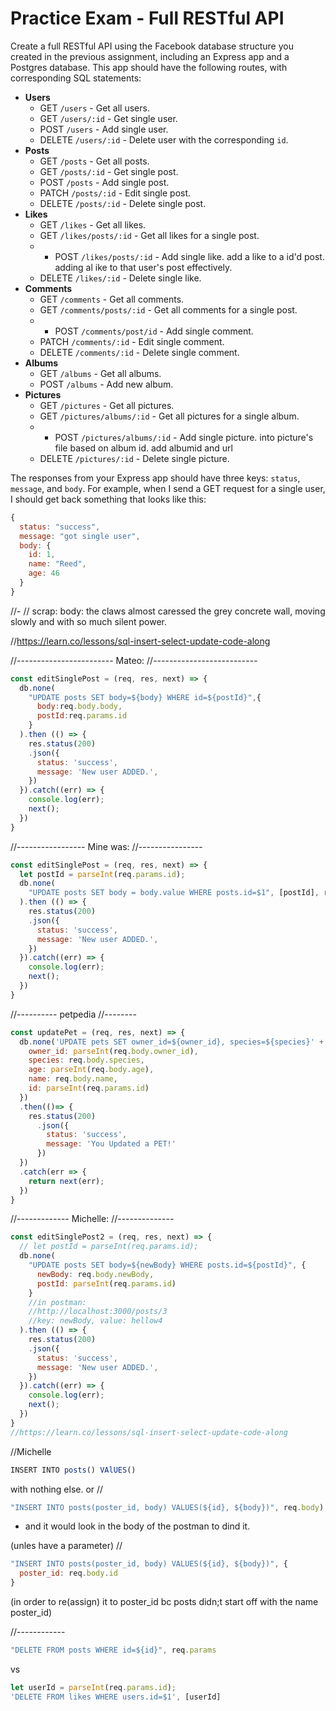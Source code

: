 # Practice Exam - Full RESTful API

Create a full RESTful API using the Facebook database structure you created in the previous assignment, including an Express app and a Postgres database. This app should have the following routes, with corresponding SQL statements:

- **Users**
  - GET `/users` - Get all users.
  - GET `/users/:id` - Get single user.
  - POST `/users` - Add single user.
  - DELETE `/users/:id` - Delete user with the corresponding `id`.
- **Posts**
  - GET `/posts` - Get all posts.
  - GET `/posts/:id` - Get single post.
  - POST `/posts` - Add single post.
  - PATCH `/posts/:id` - Edit single post.
  - DELETE `/posts/:id` - Delete single post.
- **Likes**
  - GET `/likes` - Get all likes.
  - GET `/likes/posts/:id` - Get all likes for a single post.
  * - POST `/likes/posts/:id` - Add single like. add a like to a id'd post. adding al ike to that user's post effectively.
  - DELETE `/likes/:id` - Delete single like.
- **Comments**
  - GET `/comments` - Get all comments.
  - GET `/comments/posts/:id` - Get all comments for a single post.
  * - POST `/comments/post/id` - Add single comment.
  - PATCH `/comments/:id` - Edit single comment.
  - DELETE `/comments/:id` - Delete single comment.
- **Albums**
  - GET `/albums` - Get all albums.
  - POST `/albums` - Add new album.
- **Pictures**
  - GET `/pictures` - Get all pictures.
  - GET `/pictures/albums/:id` - Get all pictures for a single album.
  * - POST `/pictures/albums/:id` - Add single picture. into picture's file based on album id. add albumid and url
  - DELETE `/pictures/:id` - Delete single picture.

The responses from your Express app should have three keys: `status`, `message`, and `body`. For example, when I send a GET request for a single user, I should get back something that looks like this:

```js
{
  status: "success",
  message: "got single user",
  body: {
    id: 1,
    name: "Reed",
    age: 46
  }
}
```

//-
// scrap:
body: the claws  almost caressed the grey concrete wall, moving slowly and with so much silent power.

//https://learn.co/lessons/sql-insert-select-update-code-along

//------------------------
Mateo:
//--------------------------
```js
const editSinglePost = (req, res, next) => {
  db.none(
    "UPDATE posts SET body=${body} WHERE id=${postId}",{
      body:req.body.body,
      postId:req.params.id
    }
  ).then (() => {
    res.status(200)
    .json({
      status: 'success',
      message: 'New user ADDED.',
    })
  }).catch((err) => {
    console.log(err);
    next();
  })
}
```
//-----------------
Mine was:
//----------------
```js
const editSinglePost = (req, res, next) => {
  let postId = parseInt(req.params.id);
  db.none(
    "UPDATE posts SET body = body.value WHERE posts.id=$1", [postId], req.body
  ).then (() => {
    res.status(200)
    .json({
      status: 'success',
      message: 'New user ADDED.',
    })
  }).catch((err) => {
    console.log(err);
    next();
  })
}
```

//----------
petpedia
//--------
```js
const updatePet = (req, res, next) => {
  db.none('UPDATE pets SET owner_id=${owner_id}, species=${species}' + ', age=${age}, name=${name} WHERE id=${id}', {
    owner_id: parseInt(req.body.owner_id),
    species: req.body.species,
    age: parseInt(req.body.age),
    name: req.body.name,
    id: parseInt(req.params.id)
  })
  .then(()=> {
    res.status(200)
      .json({
        status: 'success',
        message: 'You Updated a PET!'
      })
  })
  .catch(err => {
    return next(err);
  })
}
```

//-------------
Michelle:
//--------------
```js
const editSinglePost2 = (req, res, next) => {
  // let postId = parseInt(req.params.id);
  db.none(
    "UPDATE posts SET body=${newBody} WHERE posts.id=${postId}", {
      newBody: req.body.newBody,
      postId: parseInt(req.params.id)
    }
    //in postman:
    //http://localhost:3000/posts/3
    //key: newBody, value: hellow4
  ).then (() => {
    res.status(200)
    .json({
      status: 'success',
      message: 'New user ADDED.',
    })
  }).catch((err) => {
    console.log(err);
    next();
  })
}
//https://learn.co/lessons/sql-insert-select-update-code-along

```

//Michelle
```js
INSERT INTO posts() VAlUES()
```
with nothing else.
or
//
```js
"INSERT INTO posts(poster_id, body) VALUES(${id}, ${body})", req.body)
```
- and it would look in the body of the postman to dind it.

(unles have a parameter)
//
```js
"INSERT INTO posts(poster_id, body) VALUES(${id}, ${body})", {
  poster_id: req.body.id
}
```
(in order to re(assign) it to poster_id bc posts didn;t start off with the name poster_id)

//------------
```js
"DELETE FROM posts WHERE id=${id}", req.params
```
vs

```js
let userId = parseInt(req.params.id);
'DELETE FROM likes WHERE users.id=$1', [userId]
```
